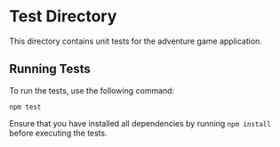 # Test Directory

This directory contains unit tests for the adventure game application.

## Running Tests

To run the tests, use the following command:

```
npm test
```

Ensure that you have installed all dependencies by running `npm install` before executing the tests.
